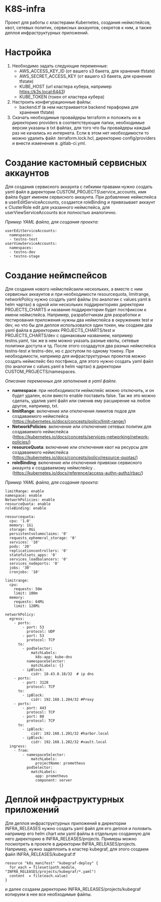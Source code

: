 # K8S-infra
Проект для работы с кластерами Kubernetes, создания неймспейсов, квот, сетевых политик, сервисных аккаунтов, секретов к ним, а также деплоя инфраструктурных приложений.

# Настройка
1. Необходимо задать следующие переменные:
    - AWS_ACCESS_KEY_ID (от вашего s3 бакета, для хранения tfstate)
    - AWS_SECRET_ACCESS_KEY (от вашего s3 бакета, для хранения tfstate)
    - KUBE_HOST (url кластера кубера, например https://k3s.local:6443)
    - KUBE_TOKEN (токен от кластера кубера)
2. Настроить конфигурационные файлы:
    - backend.tf (в нем настраивается backend тераформа для хранения tfstate)
3. Скачать необходимые провайдеры terraform и положить их в директорию providers в соответствующие папки, необходимые версии указаны в txt файлах, для того что бы провайдеры каждый раз не качались из интернета. Если в этом нет необходимости то можно удалить файл .terraform.lock.hcl, директорию config/providers и внести изменения в .gitlab-ci.yml.

# Создание кастомный сервисных аккаунтов
Для создания сервисного аккаунта с гибкими правами нужно создать yaml файл в директории CUSTOM_PROJECTS\service_accounts, имя файла будет именем сервисного аккаунта. При добавление неймспейса в userEditServiceAccounts, создается roleBinding и привязывает аккаунт к ClusterRole edit для указанного неймспейса, для userViewServiceAccounts все полностью аналогично. 

_Пример YAML файла, для создания проекта:_
```
userEditServiceAccounts:
  namespaces:
  - testns-test
userViewServiceAccounts:
  namespaces:
  - testns-dev
  - testns-stage
```

# Создание неймспейсов
Для создания нового неймспейсаили нескольких, а вместе с ним сервисных аккаунтов и при необходимости resourcequota, limitrange, networkPolicy нужно создать yaml файлы (по аналогии с values.yaml в helm чартах) в одной или нескольких поддиректориях директории PROJECTS_CHARTS и название поддиректории будет постфиксом к имени неймспейса. 
Например, разработчикам для разработки и тестирования приложения нужны два неймспейса в окружениях test и dev, но что бы для деплоя использовался один токен, мы создаем два yaml файла в директориях PROJECTS_CHARTS/test и PROJECTS_CHARTS/dev с одинаковым названием, например testns.yaml, так же в нем можно указать разные квоты, сетевые политики доступа и тд. После этого создадутся два разных неймспейса testns-test и testns-dev, но с доступом по одному токену.
При необходимости, например для инфраструктурных проектов можно создать неймспейс без постфикса, для этого нужно создать yaml файл (по аналогии с values.yaml в helm чартах) в директории CUSTOM_PROJECTS/namespaces.

_Описание переменных для заполнения в yaml файле._

-  **namespace**: при необходимости неймспейс можно отключить, и он будет удален, если вместо enable поставить false. Так же это можно сделать, удалив yaml файл или сменив ему расширение на любое другое, например, txt.
-  **limitRange**: включение или отключения лимитов подов для создаваемого неймспейса (https://kubernetes.io/docs/concepts/policy/limit-range/)
-  **NetworkPolicies**: включение или отключения сетевых политик для создаваемого неймспейса (https://kubernetes.io/docs/concepts/services-networking/network-policies/)
-  **resourceQuota**: включение или отключения квот на ресурсы для создаваемого неймспейса (https://kubernetes.io/docs/concepts/policy/resource-quotas/)
-  **roleBinding**: включение или отключения привязки сервисного аккаунта к создаваемому неймспейсу .(https://kubernetes.io/docs/reference/access-authn-authz/rbac/)

_Пример YAML файла, для создания проекта:_
```
limitRange: enable
namespace: enable
NetworkPolicies: enable
resourceQuota: enable
roleBinding: enable

resourcequota:
  cpu: '1.0'
  memory: 1Gi
  storage: 0Gi
  persistentvolumeclaims: '0'
  requests_ephemeral_storage: '0'
  services: '10'
  pods: '20'
  replicationcontrollers: '0'
  statefulsets_apps: '0'
  services_loadbalancers: '0'
  services_nodeports: '0'
  jobs: '30'
  cronjobs: '10'

limitrange:
  cpu:
    requests: 50m
    limit: 100m
  memory:
    requests: 64Mi
    limit: 128Mi

networkPolicy:
  egress:
    - ports:
        - port: 53
          protocol: UDP
        - port: 53
          protocol: TCP
      to:
        - podSelector:
            matchLabels:
              k8s-app: kube-dns
          namespaceSelector:
            matchLabels: {}
        - ipBlock:
            cidr: 10.43.0.10/32  # ip dns
    - ports:
        - port: 3128
          protocol: TCP
      to:
        - ipBlock:
            cidr: 192.168.1.204/32 #Proxy
    - ports:
        - port: 443
          protocol: TCP
        - port: 80
          protocol: TCP
      to:
        - ipBlock:
            cidr: 192.168.1.201/32 #harbor.local
        - ipBlock:
            cidr: 192.168.1.202/32 #vault.local
  ingress:
    - from:
        - namespaceSelector:
            matchLabels:
              projectName: prometheus
          podSelector:
            matchLabels:
              app: prometheus
              component: server
```
# Деплой инфраструктурных приложений
Для деплоя инфраструктурных приложений в директории INFRA_RELEASES нужно создать yaml файл для его деплоя и половить например его helm chart или yaml файлы в отдельную созданную для него директорию в INFRA_RELEASES/projects. Примеры можно посмотреть в проекте в директории INFRA_RELEASES/projects.
Например, нужно задеплоить в кластер kubegraf, для этого создаем файл INFRA_RELEASES/kubegraf.tf
```
resource "k8s_manifest" "kubegraf-deploy" {
  for_each = fileset(path.module, "INFRA_RELEASES/projects/kubegraf/*.yaml")
  content  = file(each.value)
}
```
и далее создаем директорию INFRA_RELEASES/projects/kubegraf копируем в нее все необходимые файлы.
